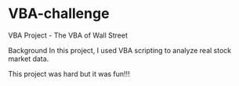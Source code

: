 # VBA-challenge
VBA Project - The VBA of Wall Street

Background
In this project, I used VBA scripting to analyze real stock market data.

This project was hard but it was fun!!!
